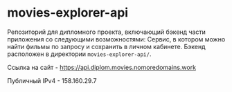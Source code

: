 # movies-explorer-api
Репозиторий для дипломного проекта, включающий бэкенд части приложения со следующими возможностями: Сервис, в котором можно найти фильмы по запросу и сохранить в личном кабинете. Бэкенд расположен в директории `movies-explorer-api/`.
  
Cсылка на сайт - https://api.diplom.movies.nomoredomains.work

Публичный IPv4 - 158.160.29.7
